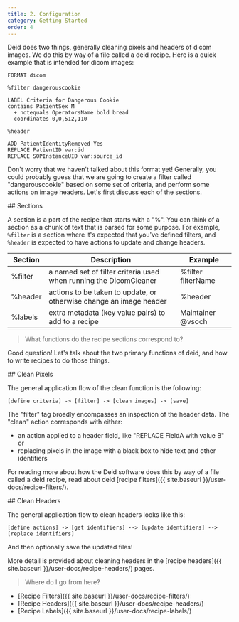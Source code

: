 ```yaml
---
title: 2. Configuration
category: Getting Started
order: 4
---
```


Deid does two things, generally cleaning pixels and headers of dicom images.
We do this by way of a file called a deid recipe. Here is a quick example
that is intended for dicom images:

```
FORMAT dicom

%filter dangerouscookie

LABEL Criteria for Dangerous Cookie
contains PatientSex M
  + notequals OperatorsName bold bread
  coordinates 0,0,512,110

%header

ADD PatientIdentityRemoved Yes
REPLACE PatientID var:id
REPLACE SOPInstanceUID var:source_id
```

Don't worry that we haven't talked about this format yet! Generally, you could
probably guess that we are going to create a filter called "dangerouscookie"
based on some set of criteria, and perform some actions on image headers.
Let's first discuss each of the sections.

<a id="sections">
## Sections

A section is a part of the recipe that starts with a "%". You can think of
a section as a chunk of text that is parsed for some purpose. For example,
`%filter` is a section where it's expected that you've defined filters, and
`%header` is expected to have actions to update and change headers. 


|  Section    | Description                                               | Example                                 |
|-------------|-----------------------------------------------------------|-----------------------------------------|
| %filter     | a named set of filter criteria used when running the DicomCleaner | %filter filterName              |
| %header     | actions to be taken to update, or otherwise change an image header | %header                        |
| %labels     | extra metadata (key value pairs) to add to a recipe | Maintainer @vsoch                             |

> What functions do the recipe sections correspond to?

Good question! Let's talk about the two primary functions of deid, and how
to write recipes to do those things.

<a id="clean-pixels">
## Clean Pixels

The general application flow of the clean function is the following:

```
[define criteria] -> [filter] -> [clean images] -> [save]
```

The "filter" tag broadly encompasses an inspection of the header data. The "clean"
action corresponds with either:

 - an action applied to a header field, like "REPLACE FieldA with value B" or
 - replacing pixels in the image with a black box to hide text and other identifiers

For reading more about how the Deid software does this by way of a file called 
a deid recipe, read about deid [recipe filters]({{ site.baseurl }}/user-docs/recipe-filters/).

<a id="clean-headers">
## Clean Headers

The general application flow to clean headers looks like this:

```
[define actions] -> [get identifiers] --> [update identifiers] --> [replace identifiers]
```

And then optionally save the updated files! 

More detail is provided about cleaning headers in the [recipe headers]({{ site.baseurl }}/user-docs/recipe-headers/)
pages.  


> Where do I go from here?

 - [Recipe Filters]({{ site.baseurl }}/user-docs/recipe-filters/)
 - [Recipe Headers]({{ site.baseurl }}/user-docs/recipe-headers/)
 - [Recipe Labels]({{ site.baseurl }}/user-docs/recipe-labels/)
